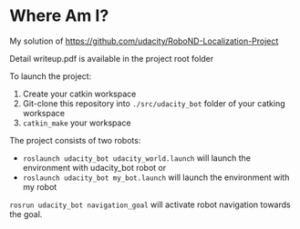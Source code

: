 
# Where Am I?

My solution of https://github.com/udacity/RoboND-Localization-Project

Detail writeup.pdf is available in the project root folder

To launch the project:
1. Create your catkin workspace
2. Git-clone this repository into ```./src/udacity_bot``` folder of your catking workspace
3. ```catkin_make``` your workspace

The project consists of two robots:
* ```roslaunch udacity_bot udacity_world.launch``` will launch the environment with udacity_bot robot
or
* ```roslaunch udacity_bot my_bot.launch``` will launch the environment with my robot

```rosrun udacity_bot navigation_goal``` will activate robot navigation towards the goal.

